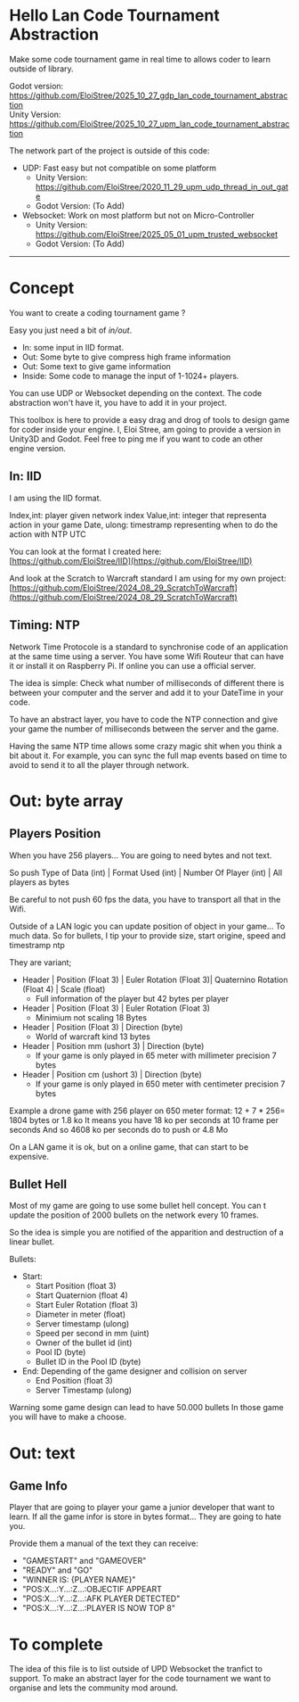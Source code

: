 # Hello Lan Code Tournament Abstraction

Make some code tournament game in real time to allows coder to learn outside of library.  
   
Godot version: https://github.com/EloiStree/2025_10_27_gdp_lan_code_tournament_abstraction  
Unity Version: https://github.com/EloiStree/2025_10_27_upm_lan_code_tournament_abstraction  
  
The network part of the project is outside of this code:  
- UDP: Fast easy but not compatible on some platform
  - Unity Version: https://github.com/EloiStree/2020_11_29_upm_udp_thread_in_out_gate
  - Godot Version: (To Add)
- Websocket: Work on most platform but not on Micro-Controller
  - Unity Version: https://github.com/EloiStree/2025_05_01_upm_trusted_websocket
  - Godot Version: (To Add)


 ---------------

# Concept

You want to create a coding tournament game ?

Easy you just need a bit of *in/out*.
  - In: some input in IID format.
  - Out: Some byte to give compress high frame information
  - Out: Some text to give game information
  - Inside: Some code to manage the input of 1-1024+ players.

You can use UDP or Websocket depending on the context.
The code abstraction won't have it, you have to add it in your project.

This toolbox is here to provide a easy drag and drog of tools to design game for coder inside your engine.
I, Eloi Stree, am going to provide a version in Unity3D and Godot.
Feel free to ping me if you want to code an other engine version.

## In: IID

I am using the IID format.

Index,int: player given network index
Value,int: integer that representa action in your game
Date, ulong: timestramp representing when to do the action with NTP UTC

You can look at the format I created here:  
[https://github.com/EloiStree/IID](https://github.com/EloiStree/IID)

And look at the Scratch to Warcraft standard I am using for my own project:  
[https://github.com/EloiStree/2024_08_29_ScratchToWarcraft](https://github.com/EloiStree/2024_08_29_ScratchToWarcraft)

## Timing: NTP

Network Time Protocole is a standard to synchronise code of an application at the same time using a server.
You have some Wifi Routeur that can have it or install it on Raspberry Pi.
If online you can use a official server.

The idea is simple: Check what number of milliseconds of different there is between your computer and the server and add it to your DateTime in your code.

To have an abstract layer, you  have to code the NTP connection and give your game the number of milliseconds between the server and the game.

Having the same NTP time allows some crazy magic shit when you think a bit about it.
For example, you can sync the full map events based on time to avoid to send it to all the player through network.


# Out: byte array

## Players Position

When you have 256 players... You are going to need bytes and not text.

So push Type of Data (int) | Format Used (int) | Number Of Player (int) | All players as bytes

Be careful to not push 60 fps the data, you have to transport all that in the Wifi.

Outside of a LAN logic you can update position of object in your game... To much data.
So for bullets, I tip your to provide size, start origine, speed and timestramp ntp

They are variant;
- Header | Position (Float 3) | Euler Rotation (Float 3)| Quaternino Rotation (Float 4) | Scale (float)
  - Full information of the player but 42 bytes per player  
- Header | Position (Float 3) | Euler Rotation (Float 3)
  - Minimium not scaling 18 Bytes  
- Header | Position (Float 3) | Direction (byte)
  - World of warcraft kind 13 bytes 
- Header | Position mm (ushort 3) | Direction (byte)
  - If your game is only played in 65 meter with millimeter precision 7 bytes 
- Header | Position cm (ushort 3) | Direction (byte)
  - If your game is only played in 650 meter with centimeter precision 7 bytes

Example a drone game with 256 player on 650 meter format:
12 + 7 * 256= 1804 bytes or 1.8 ko
It means you have 18 ko per seconds at 10 frame per seconds
And so 4608 ko per seconds do to push or 4.8 Mo

On a LAN game it is ok, but on a online game, that can start to be expensive.

## Bullet Hell

Most of my game are going to use some bullet hell concept.
You can t update the position of 2000 bullets on the network every 10 frames.

So the idea is simple you are notified of the apparition and destruction of a linear bullet.

Bullets:
- Start:
  - Start Position (float 3)
  - Start Quaternion (float 4)
  - Start Euler Rotation (float 3)
  - Diameter in meter (float)
  - Server timestamp (ulong)
  - Speed per second in mm (uint)
  - Owner of the bullet id (int)
  - Pool ID (byte)
  - Bullet ID in the Pool ID (byte)
- End: Depending of the game designer and collision on server
  - End Position (float 3)
  - Server Timestamp (ulong)

Warning some game design can lead to have 50.000 bullets
In those game you will have to make a choose.

# Out: text

## Game Info

Player that are going to player your game a junior developer that want to learn.
If all the game infor is store in bytes format... They are going to hate you.

Provide them a manual of the text they can receive:
- "GAMESTART" and "GAMEOVER" 
- "READY" and "GO"
- "WINNER IS: {PLAYER NAME}"
- "POS:X...:Y...:Z...:OBJECTIF APPEART
- "POS:X...:Y...:Z...:AFK PLAYER DETECTED"
- "POS:X...:Y...:Z...:PLAYER IS NOW TOP 8"


# To complete




The idea of this file is to list outside of UPD Websocket the tranfict to support.
To make an abstract layer for the code tournament we want to organise and lets the community mod around.
  


